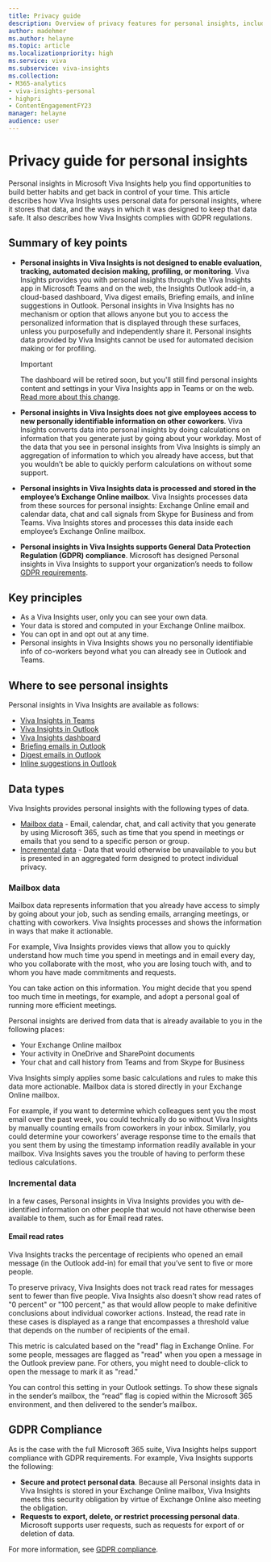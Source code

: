 ```yaml
---
title: Privacy guide 
description: Overview of privacy features for personal insights, including info about data de-identification and privacy, minimum group size for reporting, admin settings, and users in sensitive roles
author: madehmer
ms.author: helayne
ms.topic: article
ms.localizationpriority: high
ms.service: viva 
ms.subservice: viva-insights 
ms.collection: 
- M365-analytics
- viva-insights-personal
- highpri
- ContentEngagementFY23
manager: helayne
audience: user
---
```


# Privacy guide for personal insights

Personal insights in Microsoft Viva Insights help you find opportunities to build better habits and get back in control of your time. This article describes how Viva Insights uses personal data for personal insights, where it stores that data, and the ways in which it was designed to keep that data safe. It also describes how Viva Insights complies with GDPR regulations.



## Summary of key points

* **Personal insights in Viva Insights is not designed to enable evaluation, tracking, automated decision making, profiling, or monitoring**. Viva Insights provides you with personal insights through the Viva Insights app in Microsoft Teams and on the web, the Insights Outlook add-in, a cloud-based dashboard, Viva digest emails, Briefing emails, and inline suggestions in Outlook. Personal insights in Viva Insights has no mechanism or option that allows anyone but you to access the personalized information that is displayed through these surfaces, unless you purposefully and independently share it. Personal insights data provided by Viva Insights cannot be used for automated decision making or for profiling.

    >[!IMPORTANT]
    > The dashboard will be retired soon, but you'll still find personal insights content and settings in your Viva Insights app in Teams or on the web. [Read more about this change](../reference/mya-retirement.md). 

* **Personal insights in Viva Insights does not give employees access to new personally identifiable information on other coworkers**. Viva Insights converts data into personal insights by doing calculations on information that you generate just by going about your workday. Most of the data that you see in personal insights from Viva Insights is simply an aggregation of information to which you already have access, but that you wouldn’t be able to quickly perform calculations on without some support.
* **Personal insights in Viva Insights data is processed and stored in the employee’s Exchange Online mailbox**. Viva Insights processes data from these sources for personal insights: Exchange Online email and calendar data, chat and call signals from Skype for Business and from Teams. Viva Insights stores and processes this data inside each employee’s Exchange Online mailbox.
* **Personal insights in Viva Insights supports General Data Protection Regulation (GDPR) compliance**. Microsoft has designed Personal insights in Viva Insights to support your organization’s needs to follow [GDPR requirements](https://www.microsoft.com/trustCenter/privacy/gdpr).

<!--## Architecture

In the following architecture illustration, note the relationship of Personal insights in Viva Insights to Exchange Online. This placement underscores the fact that any personal insights data that you can view in Viva Insights is the same data that's visible in your Exchange mailbox, as described in the following principles about data privacy.-->

## Key principles

* As a Viva Insights user, only you can see your own data.
* Your data is stored and computed in your Exchange Online mailbox.
* You can opt in and opt out at any time.
* Personal insights in Viva Insights shows you no personally identifiable info of co-workers beyond what you can already see in Outlook and Teams.

## Where to see personal insights

Personal insights in Viva Insights are available as follows:

* [Viva Insights in Teams](../teams/viva-insights-home.md)
* [Viva Insights in Outlook](../use/add-in.md)
* [Viva Insights dashboard](../Use/dashboard-2.md)
* [Briefing emails in Outlook](../Briefing/be-overview.md)
* [Digest emails in Outlook](../use/email-digests-3.md)
* [Inline suggestions in Outlook](../use/mya-notifications.md)

## Data types

Viva Insights provides personal insights with the following types of data.

* [Mailbox data](#mailbox-data) - Email, calendar, chat, and call activity that you generate by using Microsoft 365, such as time that you spend in meetings or emails that you send to a specific person or group.
* [Incremental data](#incremental-data) - Data that would otherwise be unavailable to you but is presented in an aggregated form designed to protect individual privacy.

### Mailbox data

Mailbox data represents information that you already have access to simply by going about your job, such as sending emails, arranging meetings, or chatting with coworkers. Viva Insights processes and shows the information in ways that make it actionable.

For example, Viva Insights provides views that allow you to quickly understand how much time you spend in meetings and in email every day, who you collaborate with the most, who you are losing touch with, and to whom you have made commitments and requests.

You can take action on this information. You might decide that you spend too much time in meetings, for example, and adopt a personal goal of running more efficient meetings.

Personal insights are derived from data that is already available to you in the following places:

* Your Exchange Online mailbox
* Your activity in OneDrive and SharePoint documents
* Your chat and call history from Teams and from Skype for Business

Viva Insights simply applies some basic calculations and rules to make this data more actionable. Mailbox data is stored directly in your Exchange Online mailbox.

For example, if you want to determine which colleagues sent you the most email over the past week, you could technically do so without Viva Insights by manually counting emails from coworkers in your inbox. Similarly, you could determine your coworkers’ average response time to the emails that you sent them by using the timestamp information readily available in your mailbox. Viva Insights saves you the trouble of having to perform these tedious calculations.

### Incremental data

In a few cases, Personal insights in Viva Insights provides you with de-identified information on other people that would not have otherwise been available to them, such as for Email read rates.

#### Email read rates

Viva Insights tracks the percentage of recipients who opened an email message (in the Outlook add-in) for email that you’ve sent to five or more people.

To preserve privacy, Viva Insights does not track read rates for messages sent to fewer than five people. Viva Insights also doesn't show read rates of "0 percent" or "100 percent," as that would allow people to make definitive conclusions about individual coworker actions. Instead, the read rate in these cases is displayed as a range that encompasses a threshold value that depends on the number of recipients of the email.

This metric is calculated based on the "read" flag in Exchange Online. For some people, messages are flagged as "read" when you open a message in the Outlook preview pane. For others, you might need to double-click to open the message to mark it as "read."

You can control this setting in your Outlook settings. To show these signals in the sender’s mailbox, the “read” flag is copied within the Microsoft 365 environment, and then delivered to the sender’s mailbox.

## GDPR Compliance

As is the case with the full Microsoft 365 suite, Viva Insights helps support compliance with GDPR requirements. For example, Viva Insights supports the following:

* **Secure and protect personal data**. Because all Personal insights data in Viva Insights is stored in your Exchange Online mailbox, Viva Insights meets this security obligation by virtue of Exchange Online also meeting the obligation.
* **Requests to export, delete, or restrict processing personal data**. Microsoft supports user requests, such as requests for export of or deletion of data.

For more information, see [GDPR compliance](https://www.microsoft.com/trustCenter/privacy/gdpr).
